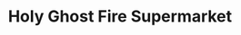 ---
title: "Holy Ghost Fire Supermarket"
url: /accra/holy-ghost-fire-supermarket/
shop: convenience
---